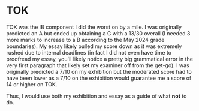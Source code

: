 # TOK
TOK was the IB component I did the worst on by a mile. I was originally predicted an A but ended up obtaining a C with a 13/30 overall (I needed 3 more marks to increase to a B according to the May 2024 grade boundaries). My essay likely pulled my score down as it was extremely rushed due to internal deadlines (in fact I did not even have time to proofread my essay, you'll likely notice a pretty big grammatical error in the very first paragraph that likely set my examiner off from the get-go). I was originally predicted a 7/10 on my exhibition but the moderated score had to have been lower as a 7/10 on the exhibition would guarantee me a score of 14 or higher on TOK. 

Thus, I would use both my exhibition and essay as a guide of what **not** to do.
